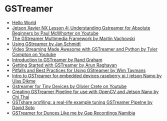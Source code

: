 GSTreamer
=========
* [Hello World](https://gstreamer.freedesktop.org/documentation/application-development/basics/helloworld.html?gi-language=c)
* [Jetson Xavier NX Lesson 4: Understanding Gstreamer for Absolute Beginners by Paul McWhorter on Youtube](https://www.youtube.com/watch?v=_yU1kfcC6rY)
* [The GStreamer Multimedia Framework by Martin Vachovski](https://www.youtube.com/watch?v=VLxAkmi9K-M)
* [Using GStreamer by Jan Schmidt](https://www.youtube.com/watch?v=ZphadMGufY8&t=601s)
* [Video Streaming Made Awesome with GSTreamer and Python by Tyler Compton on Youtube](https://www.youtube.com/watch?v=HDY8pf-b1nA)
* [Introduction to GSTreamer by Rand Graham](https://www.youtube.com/watch?v=am_0vlQpJgE)
* [Getting Started with GSTreamer by Arun Raghavan](https://www.youtube.com/watch?v=OkOsm9FyzdM)
* [Pitfalls and Best Practices for Using GStreamer by Wim Taymans](https://www.youtube.com/watch?v=Bccph7xLzbE)
* [Intro to GSTreamer for embedded devices raspberry pi / jetson Namo by Ulas Dikme](https://www.youtube.com/watch?v=rPcQiDHyGnI)
* [Gstreamer for Tiny Devices by Olivier Crete on Youtube](https://www.youtube.com/watch?v=RE3ylldz-Fs)
* [Creating GSTreamer Pipeline for use with OpenCV and Jetson Nano by Chi Thai](https://www.youtube.com/watch?v=1g65gP5kfhQ)
* [GSTshare profiling: a real-life example tuning GSTreamer Pipelne by David Soto](https://www.youtube.com/watch?v=6HGDkMuqRvs)
* [GSTreamer for Dunces Like me by Gap Recordings Namibia ](https://www.youtube.com/watch?v=qZWFuTCKNeQ)

